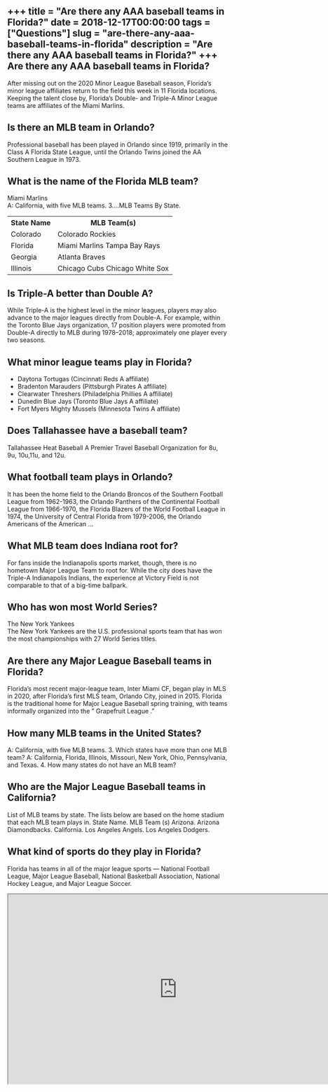 +++
title = "Are there any AAA baseball teams in Florida?"
date = 2018-12-17T00:00:00
tags = ["Questions"]
slug = "are-there-any-aaa-baseball-teams-in-florida"
description = "Are there any AAA baseball teams in Florida?"
+++
Are there any AAA baseball teams in Florida?
--------------------------------------------

After missing out on the 2020 Minor League Baseball season, Florida’s minor league affiliates return to the field this week in 11 Florida locations. Keeping the talent close by, Florida’s Double- and Triple-A Minor League teams are affiliates of the Miami Marlins.

Is there an MLB team in Orlando?
--------------------------------

Professional baseball has been played in Orlando since 1919, primarily in the Class A Florida State League, until the Orlando Twins joined the AA Southern League in 1973.

What is the name of the Florida MLB team?
-----------------------------------------

Miami Marlins  
A: California, with five MLB teams. 3….MLB Teams By State.

<table><tr><th>State Name</th><th>MLB Team(s)</th></tr><tr><td>Colorado</td><td>Colorado Rockies</td></tr><tr><td>Florida</td><td>Miami Marlins Tampa Bay Rays</td></tr><tr><td>Georgia</td><td>Atlanta Braves</td></tr><tr><td>Illinois</td><td>Chicago Cubs Chicago White Sox</td></tr></table>

Is Triple-A better than Double A?
---------------------------------

While Triple-A is the highest level in the minor leagues, players may also advance to the major leagues directly from Double-A. For example, within the Toronto Blue Jays organization, 17 position players were promoted from Double-A directly to MLB during 1978–2018; approximately one player every two seasons.

What minor league teams play in Florida?
----------------------------------------

- Daytona Tortugas (Cincinnati Reds A affiliate)
- Bradenton Marauders (Pittsburgh Pirates A affiliate)
- Clearwater Threshers (Philadelphia Phillies A affiliate)
- Dunedin Blue Jays (Toronto Blue Jays A affiliate)
- Fort Myers Mighty Mussels (Minnesota Twins A affiliate)

Does Tallahassee have a baseball team?
--------------------------------------

Tallahassee Heat Baseball A Premier Travel Baseball Organization for 8u, 9u, 10u,11u, and 12u.

What football team plays in Orlando?
------------------------------------

It has been the home field to the Orlando Broncos of the Southern Football League from 1962-1963, the Orlando Panthers of the Continental Football League from 1966-1970, the Florida Blazers of the World Football League in 1974, the University of Central Florida from 1979-2006, the Orlando Americans of the American …

What MLB team does Indiana root for?
------------------------------------

For fans inside the Indianapolis sports market, though, there is no hometown Major League Team to root for. While the city does have the Triple-A Indianapolis Indians, the experience at Victory Field is not comparable to that of a big-time ballpark.

Who has won most World Series?
------------------------------

The New York Yankees  
The New York Yankees are the U.S. professional sports team that has won the most championships with 27 World Series titles.

Are there any Major League Baseball teams in Florida?
-----------------------------------------------------

Florida’s most recent major-league team, Inter Miami CF, began play in MLS in 2020, after Florida’s first MLS team, Orlando City, joined in 2015. Florida is the traditional home for Major League Baseball spring training, with teams informally organized into the ” Grapefruit League .”

How many MLB teams in the United States?
----------------------------------------

A: California, with five MLB teams. 3. Which states have more than one MLB team? A: California, Florida, Illinois, Missouri, New York, Ohio, Pennsylvania, and Texas. 4. How many states do not have an MLB team?

Who are the Major League Baseball teams in California?
------------------------------------------------------

List of MLB teams by state. The lists below are based on the home stadium that each MLB team plays in. State Name. MLB Team (s) Arizona. Arizona Diamondbacks. California. Los Angeles Angels. Los Angeles Dodgers.

What kind of sports do they play in Florida?
--------------------------------------------

Florida has teams in all of the major league sports — National Football League, Major League Baseball, National Basketball Association, National Hockey League, and Major League Soccer.

<iframe allow="accelerometer; autoplay; clipboard-write; encrypted-media; gyroscope; picture-in-picture" allowfullscreen="" class="__youtube_prefs__  epyt-is-override  no-lazyload" data-no-lazy="1" data-origheight="433" data-origwidth="770" data-skipgform_ajax_framebjll="" height="433" id="_ytid_10733" loading="lazy" src="https://www.youtube.com/embed/qKBQwWgDKLg?enablejsapi=1&autoplay=0&cc_load_policy=0&cc_lang_pref=&iv_load_policy=1&loop=0&modestbranding=0&rel=1&fs=1&playsinline=0&autohide=2&theme=dark&color=red&controls=1&" title="YouTube player" width="770"></iframe>